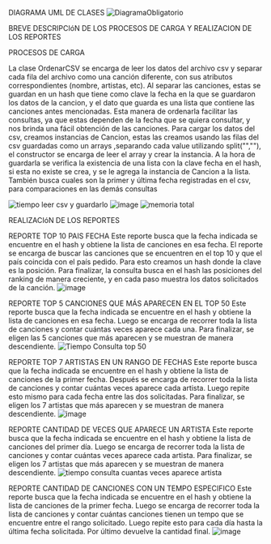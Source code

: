   DIAGRAMA UML DE CLASES
![DiagramaObligatorio](https://github.com/Barbaspin/repositorio_Previtali_Sosa/assets/169061200/78d1b182-71c8-43ea-be9a-92cdb4b9494e)

BREVE DESCRIPCIóN DE LOS PROCESOS DE CARGA Y REALIZACION DE LOS REPORTES

PROCESOS DE CARGA

  La clase OrdenarCSV se encarga de leer los datos del archivo csv y separar cada fila del archivo como una canción diferente, con sus atributos correspondientes (nombre, artistas, etc). Al separar las canciones, estas se guardan en un hash que tiene como clave la fecha en la que se guardaron los datos de la cancion, y el dato que guarda es una lista que contiene las canciones antes mencionadas. Esta manera de ordenarla facilitar las consultas, ya que estas dependen de la fecha que se quiera consultar, y nos brinda una fácil obtención de las canciones.
  Para cargar los datos del csv, creamos instancias de Cancion, estas las creamos usando las filas del csv guardadas como un arrays ,separando cada value utilizando split("\",\""), el constructor se encarga de leer el array y crear la instancia.
  A la hora de guardarla se verifica la existencia de una lista con la clave fecha en el hash, si esta no existe se crea, y se le agrega la instancia de Cancion a la lista.
  También busca cuales son la primer y última fecha registradas en el csv, para comparaciones en las demás consultas

![tiempo leer csv y guardarlo](https://github.com/Barbaspin/repositorio_Previtali_Sosa/assets/169061200/080f4728-9765-48a1-9159-58341234603e)
![image](https://github.com/Barbaspin/repositorio_Previtali_Sosa/assets/169061951/c24953a1-f50b-4d5d-b9b2-f8222c3c2b43)
![memoria total](https://github.com/Barbaspin/repositorio_Previtali_Sosa/assets/169061200/19d91cf5-cfe4-4999-93a0-cee58767b121)

REALIZACIóN DE LOS REPORTES

  REPORTE TOP 10 PAIS FECHA
    Este reporte busca que la fecha indicada se encuentre en el hash y obtiene la lista de canciones en esa fecha. El reporte se encarga de buscar las canciones que se encuentren en el top 10 y que el país coincida con el país pedido. Para esto creamos un hash donde la clave es la posición. Para finalizar, la consulta busca en el hash las posiciones del ranking de manera creciente, y en cada paso muestra los datos solicitados de la canción.
![image](https://github.com/Barbaspin/repositorio_Previtali_Sosa/assets/169061200/74572625-084d-462b-9ba5-f40bc08d28c4)



  REPORTE TOP 5 CANCIONES QUE MÁS APARECEN EN EL TOP 50
    Este reporte busca que la fecha indicada se encuentre en el hash y obtiene la lista de canciones en esa fecha. Luego se encarga de recorrer toda la lista de canciones y contar cuántas veces aparece cada una. Para finalizar, se eligen las 5 canciones que más aparecen y se muestran de manera descendiente.
![Tiempo Consulta top 50](https://github.com/Barbaspin/repositorio_Previtali_Sosa/assets/169061200/569dee18-5429-4978-97f1-9618e71a5676)


  REPORTE TOP 7 ARTISTAS EN UN RANGO DE FECHAS
    Este reporte busca que la fecha indicada se encuentre en el hash y obtiene la lista de canciones de la primer fecha. Después se encarga de recorrer toda la lista de canciones y contar cuántas veces aparece cada artista. Luego repite esto mismo para cada fecha entre las dos solicitadas. Para finalizar, se eligen los 7 artistas que más aparecen y se muestran de manera descendiente.
![image](https://github.com/Barbaspin/repositorio_Previtali_Sosa/assets/169061200/6e3424dc-8a12-4aba-80cd-e9349810f222)




  REPORTE CANTIDAD DE VECES QUE APARECE UN ARTISTA
    Este reporte busca que la fecha indicada se encuentre en el hash y obtiene la lista de canciones del primer día. Luego se encarga de recorrer toda la lista de canciones y contar cuántas veces aparece cada artista. Para finalizar, se eligen los 7 artistas que más aparecen y se muestran de manera descendiente.
![tiempo consulta cuantas veces aparece artista](https://github.com/Barbaspin/repositorio_Previtali_Sosa/assets/169061200/93ca6b19-3645-42d9-b84b-addada93b9af)



  REPORTE CANTIDAD DE CANCIONES CON UN TEMPO ESPECIFICO
    Este reporte busca que la fecha indicada se encuentre en el hash y obtiene la lista de canciones de la primer fecha. Luego se encarga de recorrer toda la lista de canciones y contar cuántas canciones tienen un tempo que se encuentre entre el rango solicitado. Luego repite esto para cada día hasta la última fecha solicitada. Por último devuelve la cantidad final.
![image](https://github.com/Barbaspin/repositorio_Previtali_Sosa/assets/169061200/499a0c23-ba6c-4e1c-b0ea-1888c6a377d7)








    
